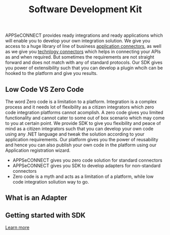 ﻿---
title: "Software Development Kit"
toc: false
tag: developers
category: "Getting Started"
menus: 
   gettingstarted:
        title: "SDK"
        weight: 9
        icon: fa fa-wpexplorer
        identifier: sdk
---

APPSeCONNECT provides ready integrations and ready applications which will enable you to develop your own integration solution. We give you access to a huge library of 
line of business [application connectors](), as well as we give you [technlogy connectors]() which helps in connecting your APIs as and when required. But sometimes the requirements 
are not straight forward and does not match with any of standard protocols. Our SDK gives you power of extensibility such that you can develop a plugin whcih can be hooked to the platform
and give you results. 

## Low Code  VS Zero Code 

The word Zero code is a limitation to a platform. Integration is a complex process and it needs lot of flexibility as a citizen integrators which zero code integration platforms cannot 
acomplish. A zero code gives you limited functionality and cannot cater to some out of box scenario which may come to you at certain point. We provide SDK 
to give you flexibility and peace of mind as a citizen integrators such that you can develop your own code using any .NET language and tweak the solution 
according to your application requirements. Our platform gives you the power of reusability and hence you can also publish your own code in the platform 
using our Application registration wizard. 

* APPSeCONNECT gives you zero code solution for standard connectors
* APPSeCONNECT gives you SDK to develop adapters for non-standard connectors
* Zero code is a myth and acts as a limitation of a platform, while low code integration soliution way to go. 

##  What is an Adapter


##  Getting started with SDK


[Learn more]()